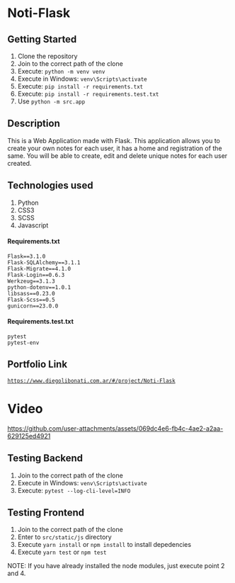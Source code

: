 # Noti-Flask

## Getting Started

1. Clone the repository
2. Join to the correct path of the clone
3. Execute: `python -m venv venv`
4. Execute in Windows: `venv\Scripts\activate`
5. Execute: `pip install -r requirements.txt`
6. Execute: `pip install -r requirements.test.txt`
7. Use `python -m src.app`

## Description

This is a Web Application made with Flask. This application allows you to create your own notes for each user, it has a home and registration of the same. You will be able to create, edit and delete unique notes for each user created.

## Technologies used

1. Python
2. CSS3
3. SCSS
4. Javascript

#### Requirements.txt

```
Flask==3.1.0
Flask-SQLAlchemy==3.1.1
Flask-Migrate==4.1.0
Flask-Login==0.6.3
Werkzeug==3.1.3
python-dotenv==1.0.1
libsass==0.23.0
Flask-Scss==0.5
gunicorn==23.0.0
```

#### Requirements.test.txt

```
pytest
pytest-env
```

## Portfolio Link

[`https://www.diegolibonati.com.ar/#/project/Noti-Flask`](https://www.diegolibonati.com.ar/#/project/Noti-Flask)

# Video 

https://github.com/user-attachments/assets/069dc4e6-fb4c-4ae2-a2aa-629125ed4921

## Testing Backend

1. Join to the correct path of the clone
2. Execute in Windows: `venv\Scripts\activate`
3. Execute: `pytest --log-cli-level=INFO`

## Testing Frontend

1. Join to the correct path of the clone
2. Enter to `src/static/js` directory
3. Execute `yarn install` or `npm install` to install depedencies
4. Execute `yarn test` or `npm test`

NOTE: If you have already installed the node modules, just execute point 2 and 4.